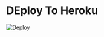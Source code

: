 # DEploy To Heroku
[![Deploy](https://www.herokucdn.com/deploy/button.svg)](https://heroku.com/deploy?template=https://github.com/agentesmith/tg-uploader-v7.1)

